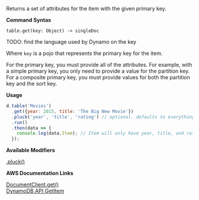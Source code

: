 Returns a set of attributes for the item with the given primary key.

**Command Syntax**
```
table.get(key: Object) -> singleDoc
```

TODO: find the language used by Dynamo on the key

Where `key` is a pojo that represents the primary key for the item.

For the primary key, you must provide all of the attributes. For example, with a simple primary key, you only need to provide a value for the partition key. For a composite primary key, you must provide values for both the partition key and the sort key.

**Usage**

```javascript
d.table('Movies')
  .get({year: 2015, title: 'The Big New Movie'})
  .pluck('year', 'title', 'rating') // optional. defaults to everything
  .run()
  .then(data => {
    console.log(data.Item); // Item will only have year, title, and rating attributes
  });
```

**Available Modifiers**

[.pluck()](/modifiers/pluck.md) <br>

**AWS Documentation Links**

[DocumentClient.get()](http://docs.aws.amazon.com/AWSJavaScriptSDK/latest/AWS/DynamoDB/DocumentClient.html#get-property) <br>
[DynamoDB API GetItem](http://docs.aws.amazon.com/amazondynamodb/latest/APIReference/API_GetItem.html)
